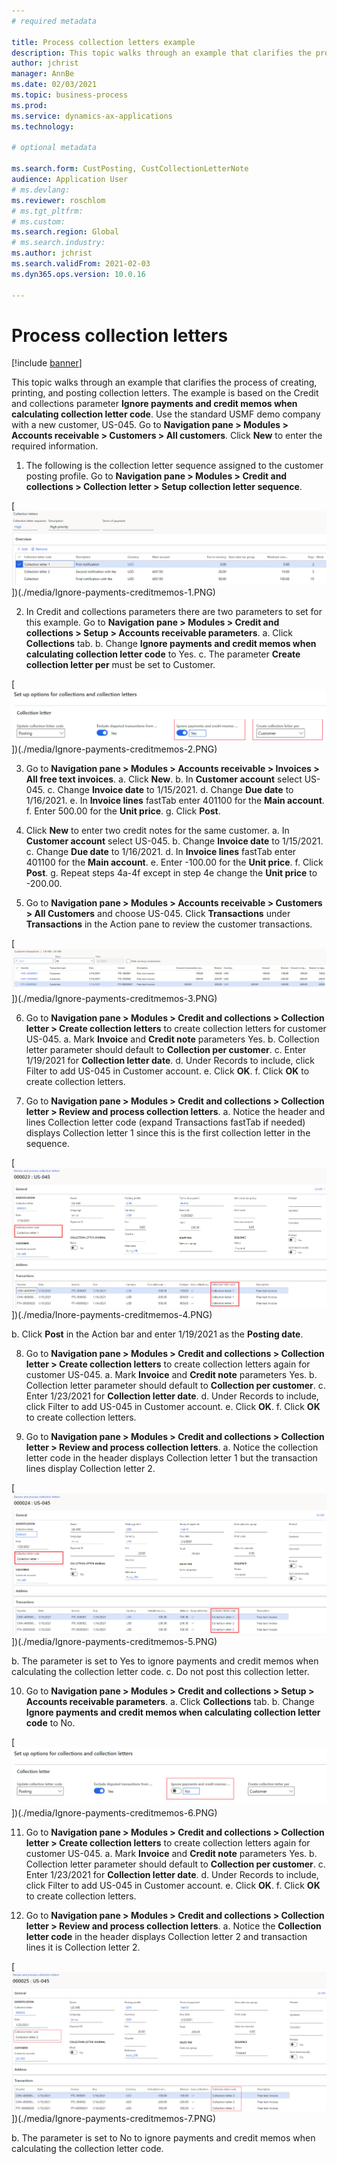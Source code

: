 ```yaml
--- 
# required metadata 
 
title: Process collection letters example
description: This topic walks through an example that clarifies the process of creating, printing, and posting collection letters. 
author: jchrist
manager: AnnBe 
ms.date: 02/03/2021
ms.topic: business-process 
ms.prod:  
ms.service: dynamics-ax-applications 
ms.technology:  
 
# optional metadata 
 
ms.search.form: CustPosting, CustCollectionLetterNote   
audience: Application User 
# ms.devlang:  
ms.reviewer: roschlom
# ms.tgt_pltfrm:  
# ms.custom:  
ms.search.region: Global
# ms.search.industry: 
ms.author: jchrist
ms.search.validFrom: 2021-02-03 
ms.dyn365.ops.version: 10.0.16

---
```

# Process collection letters

[!include [banner](../../includes/banner.md)]

This topic walks through an example that clarifies the process of creating, printing, and posting collection letters. The example is based on the Credit and collections parameter **Ignore payments and credit memos when calculating collection letter code**. Use the standard USMF demo company with a new customer, US-045. Go to **Navigation pane > Modules > Accounts receivable > Customers > All customers**. Click **New** to enter the required information.

1. The following is the collection letter sequence assigned to the customer posting profile. Go to **Navigation pane > Modules > Credit and collections > Collection letter > Setup collection letter sequence**.

 [![Collection letter sequence setup](./media/Ignore-payments-creditmemos-1.PNG)])(./media/Ignore-payments-creditmemos-1.PNG)

2. In Credit and collections parameters there are two parameters to set for this example. Go to **Navigation pane > Modules > Credit and collections > Setup > Accounts receivable parameters**. 
 a. Click **Collections** tab.
 b. Change **Ignore payments and credit memos when calculating collection letter code** to Yes. 
 c. The parameter **Create collection letter per** must be set to Customer.

 [![Set up options for collection letters to set Ignore payments and credit memos to Yes](./media/Ignore-payments-creditmemos-2.PNG)])(./media/Ignore-payments-creditmemos-2.PNG)

3. Go to **Navigation pane > Modules > Accounts receivable > Invoices > All free text invoices**.
 a. Click **New**.
 b. In **Customer account** select US-045.
 c. Change **Invoice date** to 1/15/2021.
 d. Change **Due date** to 1/16/2021.
 e. In **Invoice lines** fastTab enter 401100 for the **Main account**.
 f. Enter 500.00 for the **Unit price**.
 g. Click **Post**.

4. Click **New** to enter two credit notes for the same customer.
 a. In **Customer account** select US-045.
 b. Change **Invoice date** to 1/15/2021.
 c. Change **Due date** to 1/16/2021.
 d. In **Invoice lines** fastTab enter 401100 for the **Main account**.
 e. Enter -100.00 for the **Unit price**.
 f. Click **Post**.
 g. Repeat steps 4a-4f except in step 4e change the **Unit price** to -200.00.

5. Go to **Navigation pane > Modules > Accounts receivable > Customers > All Customers** and choose US-045. Click **Transactions** under **Transactions** in the Action pane to review the customer transactions.

 [![Review the posted customer transactions](./media/Ignore-payments-creditmemos-3.PNG)])(./media/Ignore-payments-creditmemos-3.PNG)

6. Go to **Navigation pane > Modules > Credit and collections > Collection letter > Create collection letters** to create collection letters for customer US-045.
 a. Mark **Invoice** and **Credit note** parameters Yes.
 b. Collection letter parameter should default to **Collection per customer**.
 c. Enter 1/19/2021 for **Collection letter date**.
 d. Under Records to include, click Filter to add US-045 in Customer account.
 e. Click **OK**.
 f. Click **OK** to create collection letters.

7. Go to **Navigation pane > Modules > Credit and collections > Collection letter > Review and process collection letters**.
 a. Notice the header and lines Collection letter code (expand Transactions fastTab if needed) displays Collection letter 1 since this is the first collection letter in the sequence. 

 [![Review collection letter code 1 that displays for both the header and the lines](./media/Ignore-payments-creditmemos-4.PNG)])(./media/Inore-payments-creditmemos-4.PNG)

 b. Click **Post** in the Action bar and enter 1/19/2021 as the **Posting date**.

8. Go to **Navigation pane > Modules > Credit and collections > Collection letter > Create collection letters** to create collection letters again for customer US-045.
 a. Mark **Invoice** and **Credit note** parameters Yes.
 b. Collection letter parameter should default to **Collection per customer**.
 c. Enter 1/23/2021 for **Collection letter date**.
 d. Under Records to include, click Filter to add US-045 in Customer account.
 e. Click **OK**.
 f. Click **OK** to create collection letters. 

9. Go to **Navigation pane > Modules > Credit and collections > Collection letter > Review and process collection letters**.
 a. Notice the collection letter code in the header displays Collection letter 1 but the transaction lines display Collection letter 2. 

 [![Review collection letter codes are different because Ignore payments and credit memos parameter is set to Yes](./media/Ignore-payments-creditmemos-5.PNG)])(./media/Ignore-payments-creditmemos-5.PNG)

 b. The parameter is set to Yes to ignore payments and credit memos when calculating the collection letter code.
 c. Do not post this collection letter.

10. Go to **Navigation pane > Modules > Credit and collections > Setup > Accounts receivable parameters**.
 a. Click **Collections** tab.
 b. Change **Ignore payments and credit memos when calculating collection letter code** to No.

 [![Set up options for collection letters to set Ignore payments and credit memos to No](./media/Ignore-payments-creditmemos-6.PNG)])(./media/Ignore-payments-creditmemos-6.PNG)

11. Go to **Navigation pane > Modules > Credit and collections > Collection letter > Create collection letters** to create collection letters again for customer US-045.
 a. Mark **Invoice** and **Credit note** parameters Yes.
 b. Collection letter parameter should default to **Collection per customer**.
 c. Enter 1/23/2021 for **Collection letter date**.
 d. Under Records to include, click Filter to add US-045 in Customer account.
 e. Click **OK**.
 f. Click **OK** to create collection letters. 

12. Go to **Navigation pane > Modules > Credit and collections > Collection letter > Review and process collection letters**.
 a. Notice the **Collection letter code** in the header displays Collection letter 2 and transaction lines it is Collection letter 2.

 [![Review collection letter codes are the same because Ignore payments and credit memos parameter is set to No](./media/Ignore-payments-creditmemos-7.PNG)])(./media/Ignore-payments-creditmemos-7.PNG)

 b. The parameter is set to No to ignore payments and credit memos when calculating the collection letter code. 

